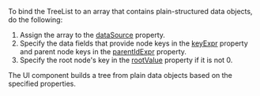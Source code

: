 To bind the TreeList to an array that contains plain-structured data objects, do the following:

1. Assign the array to the [dataSource](/Documentation/ApiReference/UI_Widgets/dxTreeList/Configuration/#dataSource) property.
1. Specify the data fields that provide node keys in the [keyExpr](/Documentation/ApiReference/UI_Widgets/dxTreeList/Configuration/#keyExpr) property and parent node keys in the [parentIdExpr](/Documentation/ApiReference/UI_Widgets/dxTreeList/Configuration/#parentIdExpr) property.
1. Specify the root node's key in the [rootValue](/Documentation/ApiReference/UI_Widgets/dxTreeList/Configuration/#rootValue) property if it is not 0.

The UI component builds a tree from plain data objects based on the specified properties.